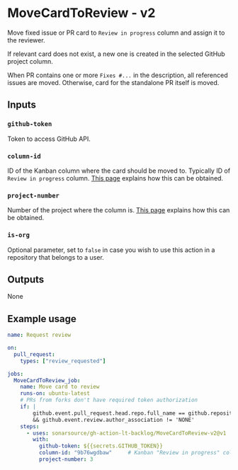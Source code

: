 # MoveCardToReview - v2

Move fixed issue or PR card to `Review in progress` column and assign it to the reviewer.

If relevant card does not exist, a new one is created in the selected GitHub project column.

When PR contains one or more `Fixes #...` in the description, all referenced issues are moved. Otherwise, card for the standalone PR itself is moved.

## Inputs

### `github-token`

Token to access GitHub API.

### `column-id`

ID of the Kanban column where the card should be moved to. Typically ID of `Review in progress` column. [This page](docs/github.md) explains how this can be obtained.

### `project-number`

Number of the project where the column is. [This page](docs/github.md) explains how this can be obtained.

### `is-org`

Optional parameter, set to `false` in case you wish to use this action in a repository that belongs to a user.

## Outputs

None

## Example usage

```yaml
name: Request review

on:
  pull_request:
    types: ["review_requested"]

jobs:
  MoveCardToReview_job:
    name: Move card to review
    runs-on: ubuntu-latest
    # PRs from forks don't have required token authorization
    if: |
        github.event.pull_request.head.repo.full_name == github.repository
        && github.event.review.author_association != 'NONE'
    steps:
      - uses: sonarsource/gh-action-lt-backlog/MoveCardToReview-v2@v1
        with:
          github-token: ${{secrets.GITHUB_TOKEN}}
          column-id: "9b76wgdbaw"     # Kanban "Review in progress" column
          project-number: 3
```
